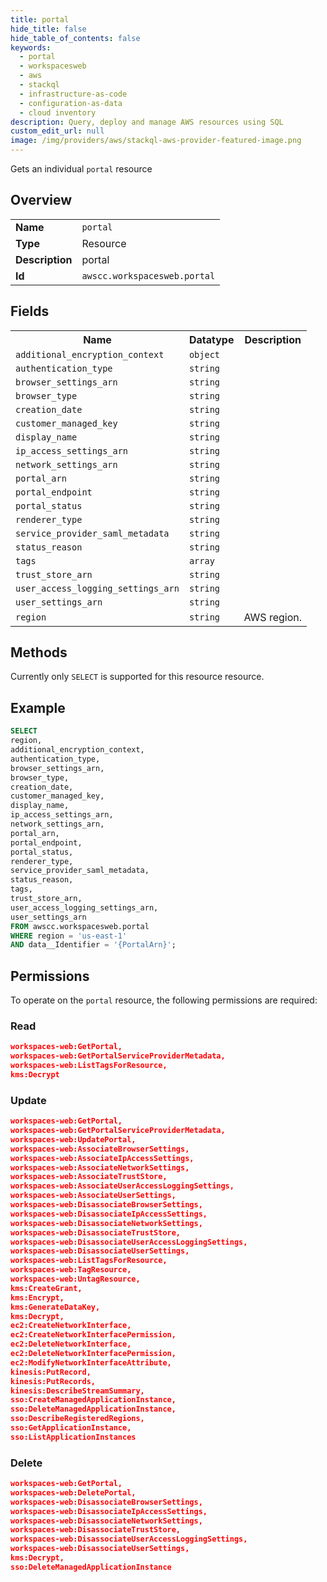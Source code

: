 ```yaml
---
title: portal
hide_title: false
hide_table_of_contents: false
keywords:
  - portal
  - workspacesweb
  - aws
  - stackql
  - infrastructure-as-code
  - configuration-as-data
  - cloud inventory
description: Query, deploy and manage AWS resources using SQL
custom_edit_url: null
image: /img/providers/aws/stackql-aws-provider-featured-image.png
---
```

Gets an individual <code>portal</code> resource

## Overview
<table><tbody>
<tr><td><b>Name</b></td><td><code>portal</code></td></tr>
<tr><td><b>Type</b></td><td>Resource</td></tr>
<tr><td><b>Description</b></td><td>portal</td></tr>
<tr><td><b>Id</b></td><td><code>awscc.workspacesweb.portal</code></td></tr>
</tbody></table>

## Fields
<table><tbody>
<tr><th>Name</th><th>Datatype</th><th>Description</th></tr>
<tr><td><code>additional_encryption_context</code></td><td><code>object</code></td><td></td></tr>
<tr><td><code>authentication_type</code></td><td><code>string</code></td><td></td></tr>
<tr><td><code>browser_settings_arn</code></td><td><code>string</code></td><td></td></tr>
<tr><td><code>browser_type</code></td><td><code>string</code></td><td></td></tr>
<tr><td><code>creation_date</code></td><td><code>string</code></td><td></td></tr>
<tr><td><code>customer_managed_key</code></td><td><code>string</code></td><td></td></tr>
<tr><td><code>display_name</code></td><td><code>string</code></td><td></td></tr>
<tr><td><code>ip_access_settings_arn</code></td><td><code>string</code></td><td></td></tr>
<tr><td><code>network_settings_arn</code></td><td><code>string</code></td><td></td></tr>
<tr><td><code>portal_arn</code></td><td><code>string</code></td><td></td></tr>
<tr><td><code>portal_endpoint</code></td><td><code>string</code></td><td></td></tr>
<tr><td><code>portal_status</code></td><td><code>string</code></td><td></td></tr>
<tr><td><code>renderer_type</code></td><td><code>string</code></td><td></td></tr>
<tr><td><code>service_provider_saml_metadata</code></td><td><code>string</code></td><td></td></tr>
<tr><td><code>status_reason</code></td><td><code>string</code></td><td></td></tr>
<tr><td><code>tags</code></td><td><code>array</code></td><td></td></tr>
<tr><td><code>trust_store_arn</code></td><td><code>string</code></td><td></td></tr>
<tr><td><code>user_access_logging_settings_arn</code></td><td><code>string</code></td><td></td></tr>
<tr><td><code>user_settings_arn</code></td><td><code>string</code></td><td></td></tr>
<tr><td><code>region</code></td><td><code>string</code></td><td>AWS region.</td></tr>

</tbody></table>

## Methods
Currently only <code>SELECT</code> is supported for this resource resource.

## Example
```sql
SELECT
region,
additional_encryption_context,
authentication_type,
browser_settings_arn,
browser_type,
creation_date,
customer_managed_key,
display_name,
ip_access_settings_arn,
network_settings_arn,
portal_arn,
portal_endpoint,
portal_status,
renderer_type,
service_provider_saml_metadata,
status_reason,
tags,
trust_store_arn,
user_access_logging_settings_arn,
user_settings_arn
FROM awscc.workspacesweb.portal
WHERE region = 'us-east-1'
AND data__Identifier = '{PortalArn}';
```

## Permissions

To operate on the <code>portal</code> resource, the following permissions are required:

### Read
```json
workspaces-web:GetPortal,
workspaces-web:GetPortalServiceProviderMetadata,
workspaces-web:ListTagsForResource,
kms:Decrypt
```

### Update
```json
workspaces-web:GetPortal,
workspaces-web:GetPortalServiceProviderMetadata,
workspaces-web:UpdatePortal,
workspaces-web:AssociateBrowserSettings,
workspaces-web:AssociateIpAccessSettings,
workspaces-web:AssociateNetworkSettings,
workspaces-web:AssociateTrustStore,
workspaces-web:AssociateUserAccessLoggingSettings,
workspaces-web:AssociateUserSettings,
workspaces-web:DisassociateBrowserSettings,
workspaces-web:DisassociateIpAccessSettings,
workspaces-web:DisassociateNetworkSettings,
workspaces-web:DisassociateTrustStore,
workspaces-web:DisassociateUserAccessLoggingSettings,
workspaces-web:DisassociateUserSettings,
workspaces-web:ListTagsForResource,
workspaces-web:TagResource,
workspaces-web:UntagResource,
kms:CreateGrant,
kms:Encrypt,
kms:GenerateDataKey,
kms:Decrypt,
ec2:CreateNetworkInterface,
ec2:CreateNetworkInterfacePermission,
ec2:DeleteNetworkInterface,
ec2:DeleteNetworkInterfacePermission,
ec2:ModifyNetworkInterfaceAttribute,
kinesis:PutRecord,
kinesis:PutRecords,
kinesis:DescribeStreamSummary,
sso:CreateManagedApplicationInstance,
sso:DeleteManagedApplicationInstance,
sso:DescribeRegisteredRegions,
sso:GetApplicationInstance,
sso:ListApplicationInstances
```

### Delete
```json
workspaces-web:GetPortal,
workspaces-web:DeletePortal,
workspaces-web:DisassociateBrowserSettings,
workspaces-web:DisassociateIpAccessSettings,
workspaces-web:DisassociateNetworkSettings,
workspaces-web:DisassociateTrustStore,
workspaces-web:DisassociateUserAccessLoggingSettings,
workspaces-web:DisassociateUserSettings,
kms:Decrypt,
sso:DeleteManagedApplicationInstance
```

